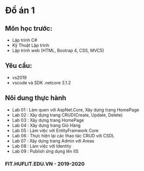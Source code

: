 # Đồ án 1 
## Môn học trước:
* Lập trình C#
* Kỹ Thuật Lập trình
* Lập trình web (HTML, Bootrap 4, CSS, MVC5)
## Yêu cầu:
* vs2019
* vscode và SDK .netcore 3.1.2
## Nôi dung thực hành
* Lab 01	: Làm quen với AspNet.Core, Xây dựng trang HomePage
* Lab 02	: Xây dựng trang CRUD(Create, Update, Delete)
* Lab 03	: Xây dựng trang HomePage
* Lab 04	: Xây dựng trang Giỏ Hàng
* Lab 05	: Làm việc với EntityFramwork Core
* Lab 06	: Thực hiện lại các thao tác CRUD với CSDL
* Lab 07	: Xây dựng trang Admin với Areas
* Lab 08	: Làm việc với Identity
* Lab 09	: Publish ứng dụng lên IIS

### FIT.HUFLIT.EDU.VN - 2019-2020

